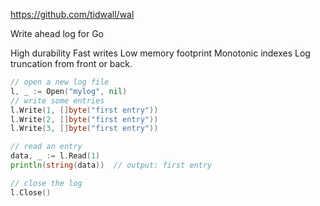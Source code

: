 https://github.com/tidwall/wal

Write ahead log for Go

High durability
Fast writes
Low memory footprint
Monotonic indexes
Log truncation from front or back.

```go
// open a new log file
l, _ := Open("mylog", nil)
// write some entries
l.Write(1, []byte("first entry"))
l.Write(2, []byte("first entry"))
l.Write(3, []byte("first entry"))

// read an entry
data, _ := l.Read(1)
println(string(data))  // output: first entry

// close the log
l.Close()
```